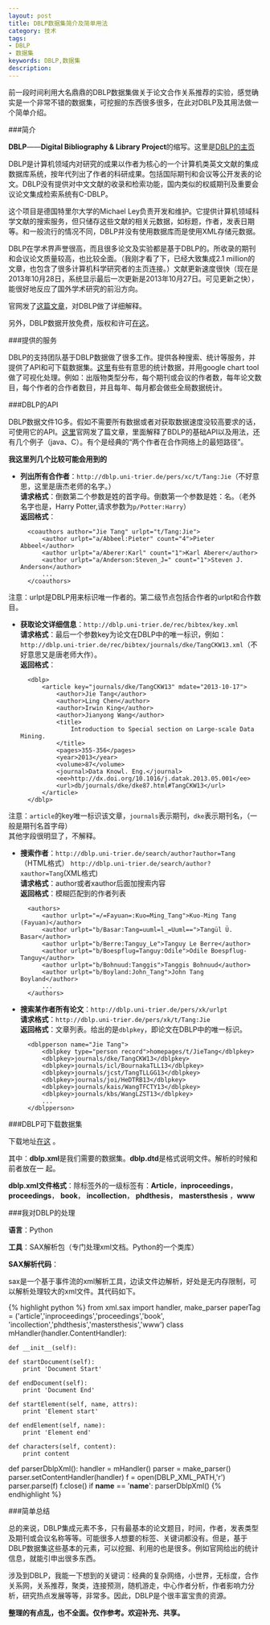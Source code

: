 ```yaml
---
layout: post
title: DBLP数据集简介及简单用法
category: 技术
tags:
- DBLP
- 数据集
keywords: DBLP,数据集
description: 
---
```


前一段时间利用大名鼎鼎的DBLP数据集做关于论文合作关系推荐的实验，感觉确实是一个非常不错的数据集，可挖掘的东西很多很多，在此对DBLP及其用法做一个简单介绍。

###简介

**DBLP**——**Digital Bibliography & Library Project**的缩写。这里是[DBLP的主页](http://www.informatik.uni-trier.de/~ley/db/)   

DBLP是计算机领域内对研究的成果以作者为核心的一个计算机类英文文献的集成数据库系统，按年代列出了作者的科研成果。包括国际期刊和会议等公开发表的论文。DBLP没有提供对中文文献的收录和检索功能，国内类似的权威期刊及重要会议论文集成检索系统有C-DBLP。  
 
这个项目是德国特里尔大学的Michael Ley负责开发和维护。它提供计算机领域科学文献的搜索服务，但只储存这些文献的相关元数据，如标题，作者，发表日期等。和一般流行的情况不同，DBLP并没有使用数据库而是使用XML存储元数据。   

DBLP在学术界声誉很高，而且很多论文及实验都是基于DBLP的。所收录的期刊和会议论文质量较高，也比较全面。（我刚才看了下，已经大致集成2.1 million的文章，也包含了很多计算机科学研究者的主页连接。）文献更新速度很快（现在是2013年10月28日，系统显示最后一次更新是2013年10月27日。可见更新之快），能很好地反应了国外学术研究的前沿方向。
   
官网发了[这篇文章](http://dblp.uni-trier.de/xml/docu/dblpxml.pdf)，对DBLP做了详细解释。   

另外，DBLP数据开放免费，版权和许可[在这](http://www.informatik.uni-trier.de/~ley/db/copyright.html)。 

###提供的服务 

DBLP的支持团队基于DBLP数据做了很多工作。提供各种搜索、统计等服务，并提供了API和可下载数据集。[这里](http://dblps.uni-trier.de/~mwagner/statistics/)有些有意思的统计数据，并用google chart tool做了可视化处理。例如：出版物类型分布，每个期刊或会议的作者数，每年论文数目，每个作者的合作者数目，并且每年、每月都会做些全局数据统计。

###DBLP的API 

DBLP数据文件1G多。假如不需要所有数据或者对获取数据速度没较高要求的话，可使用它的API。[这里](http://dblp.uni-trier.de/xml/docu/dblpxmlreq.pdf)官网发了篇文章，里面解释了BDLP的基础API以及用法，还有几个例子（java、C）。有个是经典的“两个作者在合作网络上的最短路径”。   

**我这里列几个比较可能会用到的**   

- **列出所有合作者**：`http://dblp.uni-trier.de/pers/xc/t/Tang:Jie`（不好意思，这里是唐杰老师的名字。）     
**请求格式**：倒数第二个参数是姓的首字母。倒数第一个参数是姓：名。（老外名字也是，Harry Potter,请求参数为`p/Potter:Harry`）   
**返回格式**：   

		<coauthors author="Jie Tang" urlpt="t/Tang:Jie">
			<author urlpt="a/Abbeel:Pieter" count="4">Pieter Abbeel</author>
			<author urlpt="a/Aberer:Karl" count="1">Karl Aberer</author>
			<author urlpt="a/Anderson:Steven_J=" count="1">Steven J. Anderson</author>
			...
		</coauthors>
注意：urlpt是DBLP用来标识唯一作者的。第二级节点包括合作者的urlpt和合作数目。

- **获取论文详细信息**：`http://dblp.uni-trier.de/rec/bibtex/key.xml`   
**请求格式**：最后一个参数key为论文在DBLP中的唯一标识，例如：
`http://dblp.uni-trier.de/rec/bibtex/journals/dke/TangCKW13.xml`（不好意思又是唐老师大作）。   
**返回格式**：

		<dblp>
			<article key="journals/dke/TangCKW13" mdate="2013-10-17">
				<author>Jie Tang</author>
				<author>Ling Chen</author>
				<author>Irwin King</author>
				<author>Jianyong Wang</author>
				<title>
					Introduction to Special section on Large-scale Data Mining.
				</title>
				<pages>355-356</pages>
				<year>2013</year>
				<volume>87</volume>
				<journal>Data Knowl. Eng.</journal>
				<ee>http://dx.doi.org/10.1016/j.datak.2013.05.001</ee>
				<url>db/journals/dke/dke87.html#TangCKW13</url>
			</article>
		</dblp>
注意：`article`的key唯一标识该文章，`journals`表示期刊，`dke`表示期刊名，（一般是期刊名首字母）   
其他字段很明显了，不解释。

- **搜索作者**：`http://dblp.uni-trier.de/search/author?author=Tang`（HTML格式）   `http://dblp.uni-trier.de/search/author?xauthor=Tang`(XML格式)    
**请求格式**：author或者xauthor后面加搜索内容    
**返回格式**：模糊匹配到的作者列表    

		<authors>
			<author urlpt="=/=Fayuan=:Kuo=Ming_Tang">Kuo-Ming Tang (Fayuan)</author>
			<author urlpt="b/Basar:Tang=uuml=l_=Uuml==">Tangül Ü. Basar</author>
			<author urlpt="b/Berre:Tanguy_Le">Tanguy Le Berre</author>
			<author urlpt="b/Boespflug=Tanguy:Odile">Odile Boespflug-Tanguy</author>
			<author urlpt="b/Bohnuud:Tanggis">Tanggis Bohnuud</author>
			<author urlpt="b/Boyland:John_Tang">John Tang Boyland</author>
			...
		</authors>

- **搜索某作者所有论文**：`http://dblp.uni-trier.de/pers/xk/urlpt`        
**请求格式**：`http://dblp.uni-trier.de/pers/xk/t/Tang:Jie`   
**返回格式**：文章列表。给出的是`dblpkey`，即论文在DBLP中的唯一标识。   

		<dblpperson name="Jie Tang">
			<dblpkey type="person record">homepages/t/JieTang</dblpkey>
			<dblpkey>journals/dke/TangCKW13</dblpkey>
			<dblpkey>journals/icl/BournakaTLL13</dblpkey>
			<dblpkey>journals/jcst/TangTLLGG13</dblpkey>
			<dblpkey>journals/joi/HeDTRB13</dblpkey>
			<dblpkey>journals/kais/WangTFCTY13</dblpkey>
			<dblpkey>journals/kbs/WangLZST13</dblpkey>
			...
		</dblpperson>

###DBLP可下载数据集

下载地址[在这](http://dblp.uni-trier.de/xml/) 。   

其中：**dblp.xml**是我们需要的数据集。**dblp.dtd**是格式说明文件。解析的时候和前者放在一
起。   

**dblp.xml文件格式**：除<dblp>标签外的一级标签有：**Article**，**inproceedings**，  **proceedings**，  **book**，  **incollection**， **phdthesis**， **mastersthesis** ，**www**

###我对DBLP的处理

**语言**：Python    

**工具**：SAX解析包（专门处理xml文档。Python的一个类库）  
  
**SAX解析代码**：   

sax是一个基于事件流的xml解析工具，边读文件边解析，好处是无内存限制，可以解析处理较大的xml文件。其代码如下。   


{% highlight python %}
from xml.sax import handler, make_parser
paperTag = ('article','inproceedings','proceedings','book',
                   'incollection','phdthesis','mastersthesis','www')
class mHandler(handler.ContentHandler):

   	def __init__(self):
   	
   	def startDocument(self):
   	    print 'Document Start'
   	    
   	def endDocument(self):
   	    print 'Document End'
   	    
   	def startElement(self, name, attrs):
		print 'Element start'
		
   	def endElement(self, name):
		print 'Element end'
		
   	def characters(self, content):
		print content

def parserDblpXml():
    handler = mHandler()
    parser = make_parser()
    parser.setContentHandler(handler)
    f = open(DBLP_XML_PATH,'r')
    parser.parse(f)
    f.close()
	if __name__ == '__name__':
    parserDblpXml()
{% endhighlight %}

###简单总结

总的来说，DBLP集成元素不多，只有最基本的论文题目，时间，作者，发表类型及期刊或会议名称等等。可能很多人想要的标签、关键词都没有。但是，基于DBLP数据集这些基本的元素，可以挖掘、利用的也是很多。例如官网给出的统计信息，就能引申出很多东西。    

涉及到DBLP，我能一下想到的关键词：经典的复杂网络，小世界，无标度，合作关系网，关系推荐，聚类，连接预测，随机游走，中心作者分析，作者影响力分析，研究热点发展等等，非常多。因此，DBLP是个很丰富宝贵的资源。    

**整理的有点乱，也不全面。仅作参考。欢迎补充、共享。**
